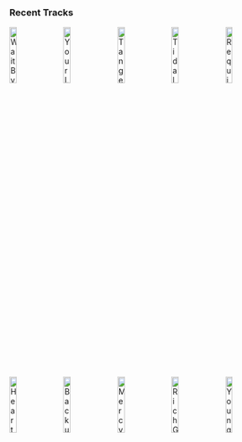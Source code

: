 ### Recent Tracks
[<img src='https://lastfm.freetls.fastly.net/i/u/300x300/71128c6ea8657815b6b4fedb5d9b34ad.png' width='16%' height='16%' alt='Wait By The River'>](https://www.last.fm/music/lord%2bhuron/_/wait%2bby%2bthe%2briver)&nbsp;&nbsp;&nbsp;&nbsp;[<img src='https://lastfm.freetls.fastly.net/i/u/300x300/521dc1f51e98c3a7d9e731eccf3d17b3.png' width='16%' height='16%' alt='Your Love'>](https://www.last.fm/music/the%2boutfield/_/your%2blove)&nbsp;&nbsp;&nbsp;&nbsp;[<img src='https://lastfm.freetls.fastly.net/i/u/300x300/714ad710a60b2da9d4b8496134ae7cec.png' width='16%' height='16%' alt='Tangerine'>](https://www.last.fm/music/glass%2banimals/_/tangerine)&nbsp;&nbsp;&nbsp;&nbsp;[<img src='https://lastfm.freetls.fastly.net/i/u/300x300/d56dc3794dfe83224f8257a27c6864ac.png' width='16%' height='16%' alt='Tidal Wave'>](https://www.last.fm/music/portugal.%2bthe%2bman/_/tidal%2bwave)&nbsp;&nbsp;&nbsp;&nbsp;[<img src='https://lastfm.freetls.fastly.net/i/u/300x300/4653141cd6809aabc3b5e8e77766f71d.png' width='16%' height='16%' alt='Requiem'>](https://www.last.fm/music/blitzen%2btrapper/_/requiem)&nbsp;&nbsp;&nbsp;&nbsp;<br>[<img src='https://lastfm.freetls.fastly.net/i/u/300x300/50874a3505c45d435134cedb64f40252.png' width='16%' height='16%' alt='Heartbreak Magic'>](https://www.last.fm/music/riah/_/heartbreak%2bmagic)&nbsp;&nbsp;&nbsp;&nbsp;[<img src='https://lastfm.freetls.fastly.net/i/u/300x300/e644941f7d927382cc74fc8a6d64340a.png' width='16%' height='16%' alt='Backup'>](https://www.last.fm/music/ripe/_/backup)&nbsp;&nbsp;&nbsp;&nbsp;[<img src='https://lastfm.freetls.fastly.net/i/u/300x300/448589a54f4bbca2d92ce3ba39008d94.png' width='16%' height='16%' alt='Mercy'>](https://www.last.fm/music/grizfolk/_/mercy)&nbsp;&nbsp;&nbsp;&nbsp;[<img src='https://lastfm.freetls.fastly.net/i/u/300x300/167d19a367c34238c21feeaacfbf45c7.png' width='16%' height='16%' alt='Rich Girl'>](https://www.last.fm/music/hall%2b%2526%2boates/_/rich%2bgirl)&nbsp;&nbsp;&nbsp;&nbsp;[<img src='https://lastfm.freetls.fastly.net/i/u/300x300/b824192ae7fe4e056e73eaff0d9298e6.png' width='16%' height='16%' alt='Young Blood'>](https://www.last.fm/music/the%2bnaked%2band%2bfamous/_/young%2bblood)&nbsp;&nbsp;&nbsp;&nbsp;<br>